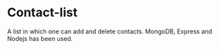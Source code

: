 # Contact-list
A list in which one can add and delete contacts.
MongoDB, Express and Nodejs has been used.
